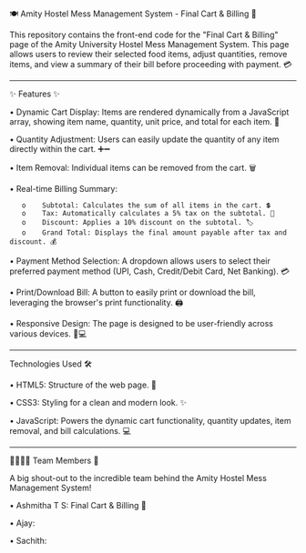 🍽️ Amity Hostel Mess Management System - Final Cart & Billing 🛒

This repository contains the front-end code for the "Final Cart & Billing" page of the Amity University Hostel Mess Management System. This page allows users to review their selected food items, adjust quantities, remove items, and view a summary of their bill before proceeding with payment. 💳
________________________________________
✨ Features ✨

•	Dynamic Cart Display: Items are rendered dynamically from a JavaScript array, showing item name, quantity, unit price, and total for each item. 🍎

•	Quantity Adjustment: Users can easily update the quantity of any item directly within the cart. ➕➖

•	Item Removal: Individual items can be removed from the cart. 🗑️

•	Real-time Billing Summary: 

       o	Subtotal: Calculates the sum of all items in the cart. 💲
       o	Tax: Automatically calculates a 5% tax on the subtotal. 🧾
       o	Discount: Applies a 10% discount on the subtotal. 🏷️
       o	Grand Total: Displays the final amount payable after tax and discount. 💰

•	Payment Method Selection: A dropdown allows users to select their preferred payment method (UPI, Cash, Credit/Debit Card, Net Banking). 💳

•	Print/Download Bill: A button to easily print or download the bill, leveraging the browser's print functionality. 🖨️

•	Responsive Design: The page is designed to be user-friendly across various devices. 📱💻
________________________________________
Technologies Used 🛠️

•	HTML5: Structure of the web page. 📄

•	CSS3: Styling for a clean and modern look. ✨

•	JavaScript: Powers the dynamic cart functionality, quantity updates, item removal, and bill calculations. 💻
________________________________________
👨‍👩‍👧‍👦 Team Members 🚀

A big shout-out to the incredible team behind the Amity Hostel Mess Management System!

•	Ashmitha T S: Final Cart & Billing 🌟

•	Ajay: 

•	Sachith: 

